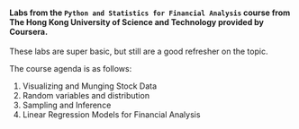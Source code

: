 #### Labs from the `Python and Statistics for Financial Analysis` course from The Hong Kong University of Science and Technology provided by Coursera.

These labs are super basic, but still are a good refresher on the topic.

The course agenda is as follows:

1. Visualizing and Munging Stock Data
2. Random variables and distribution
3. Sampling and Inference
4. Linear Regression Models for Financial Analysis

